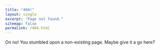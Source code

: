 ```yaml
---
title: "404!"
layout: single
excerpt: "Page not found."
sitemap: false
permalink: /404.html
---
```


On no! You stumbled upon a non-existing page. Maybe give it a go here?

<script type="text/javascript">
  var GOOG_FIXURL_LANG = 'en';
  var GOOG_FIXURL_SITE = '{{ site.url }}'
</script>
<script type="text/javascript"
  src="//linkhelp.clients.google.com/tbproxy/lh/wm/fixurl.js">
</script>
